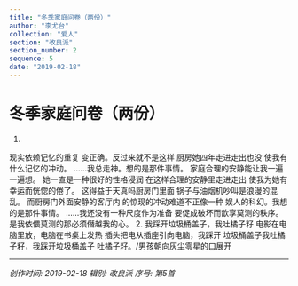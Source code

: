 ```yaml
---
title: "冬季家庭问卷（两份）"
author: "李尤台"
collection: "爱人"
section: "改良派"
section_number: 2
sequence: 5
date: "2019-02-18"
---
```


# 冬季家庭问卷（两份）

1.
现实依赖记忆的重复
变正确。反过来就不是这样
厨房她四年走进走出也没
使我有什么记忆的冲动。
......我总走神。想的是那件事情。
家庭合理的安静能让我一遍一遍想。
她一直是一种很好的性格浸润
在这样合理的安静里走进走出
使我为她有幸运而恍惚的倦了。
这得益于天真吗厨房门里面
锅子与油烟机吵叫是浪漫的混乱。
而厨房门外面安静的客厅内
的惊现的冲动难道不正像一种
娱人的科幻。我想的是那件事情。
......我还没有一种尺度作为准备
要促成破坏而歆享莫测的秩序。
是我依偎莫测的那必须僭越我的心。
2.
我踩开垃圾桶盖子，我吐橘子籽
电影在电脑里放，电脑在书桌上发热
插头把电从插座引向电脑，我踩开
垃圾桶盖子我吐橘子籽，我踩开垃圾桶盖子
吐橘子籽。/男孩朝向灰尘零星的口展开

---
*创作时间: 2019-02-18*
*辑别: 改良派*
*序号: 第5首*
